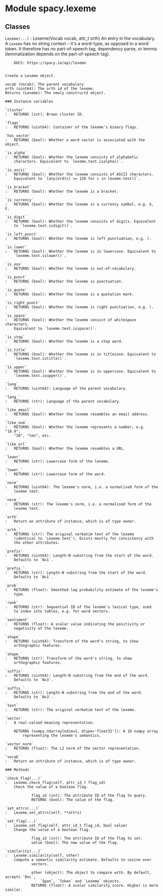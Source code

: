 Module spacy.lexeme
===================

Classes
-------

`Lexeme(...)`
:   Lexeme(Vocab vocab, attr_t orth)
    An entry in the vocabulary. A `Lexeme` has no string context – it's a
        word-type, as opposed to a word token.  It therefore has no part-of-speech
        tag, dependency parse, or lemma (lemmatization depends on the
        part-of-speech tag).
    
        DOCS: https://spacy.io/api/lexeme
        
    
    Create a Lexeme object.
    
    vocab (Vocab): The parent vocabulary
    orth (uint64): The orth id of the lexeme.
    Returns (Lexeme): The newly constructd object.

    ### Instance variables

    `cluster`
    :   RETURNS (int): Brown cluster ID.

    `flags`
    :   RETURNS (uint64): Container of the lexeme's binary flags.

    `has_vector`
    :   RETURNS (bool): Whether a word vector is associated with the object.

    `is_alpha`
    :   RETURNS (bool): Whether the lexeme consists of alphabetic
        characters. Equivalent to `lexeme.text.isalpha()`.

    `is_ascii`
    :   RETURNS (bool): Whether the lexeme consists of ASCII characters.
        Equivalent to `[any(ord(c) >= 128 for c in lexeme.text)]`.

    `is_bracket`
    :   RETURNS (bool): Whether the lexeme is a bracket.

    `is_currency`
    :   RETURNS (bool): Whether the lexeme is a currency symbol, e.g. $, €.

    `is_digit`
    :   RETURNS (bool): Whether the lexeme consists of digits. Equivalent
        to `lexeme.text.isdigit()`.

    `is_left_punct`
    :   RETURNS (bool): Whether the lexeme is left punctuation, e.g. (.

    `is_lower`
    :   RETURNS (bool): Whether the lexeme is in lowercase. Equivalent to
        `lexeme.text.islower()`.

    `is_oov`
    :   RETURNS (bool): Whether the lexeme is out-of-vocabulary.

    `is_punct`
    :   RETURNS (bool): Whether the lexeme is punctuation.

    `is_quote`
    :   RETURNS (bool): Whether the lexeme is a quotation mark.

    `is_right_punct`
    :   RETURNS (bool): Whether the lexeme is right punctuation, e.g. ).

    `is_space`
    :   RETURNS (bool): Whether the lexeme consist of whitespace characters.
        Equivalent to `lexeme.text.isspace()`.

    `is_stop`
    :   RETURNS (bool): Whether the lexeme is a stop word.

    `is_title`
    :   RETURNS (bool): Whether the lexeme is in titlecase. Equivalent to
        `lexeme.text.istitle()`.

    `is_upper`
    :   RETURNS (bool): Whether the lexeme is in uppercase. Equivalent to
        `lexeme.text.isupper()`.

    `lang`
    :   RETURNS (uint64): Language of the parent vocabulary.

    `lang_`
    :   RETURNS (str): Language of the parent vocabulary.

    `like_email`
    :   RETURNS (bool): Whether the lexeme resembles an email address.

    `like_num`
    :   RETURNS (bool): Whether the lexeme represents a number, e.g. "10.9",
        "10", "ten", etc.

    `like_url`
    :   RETURNS (bool): Whether the lexeme resembles a URL.

    `lower`
    :   RETURNS (str): Lowercase form of the lexeme.

    `lower_`
    :   RETURNS (str): Lowercase form of the word.

    `norm`
    :   RETURNS (uint64): The lexeme's norm, i.e. a normalised form of the
        lexeme text.

    `norm_`
    :   RETURNS (str): The lexeme's norm, i.e. a normalised form of the
        lexeme text.

    `orth`
    :   Return an attribute of instance, which is of type owner.

    `orth_`
    :   RETURNS (str): The original verbatim text of the lexeme
        (identical to `Lexeme.text`). Exists mostly for consistency with
        the other attributes.

    `prefix`
    :   RETURNS (uint64): Length-N substring from the start of the word.
        Defaults to `N=1`.

    `prefix_`
    :   RETURNS (str): Length-N substring from the start of the word.
        Defaults to `N=1`.

    `prob`
    :   RETURNS (float): Smoothed log probability estimate of the lexeme's
        type.

    `rank`
    :   RETURNS (str): Sequential ID of the lexeme's lexical type, used
        to index into tables, e.g. for word vectors.

    `sentiment`
    :   RETURNS (float): A scalar value indicating the positivity or
        negativity of the lexeme.

    `shape`
    :   RETURNS (uint64): Transform of the word's string, to show
        orthographic features.

    `shape_`
    :   RETURNS (str): Transform of the word's string, to show
        orthographic features.

    `suffix`
    :   RETURNS (uint64): Length-N substring from the end of the word.
        Defaults to `N=3`.

    `suffix_`
    :   RETURNS (str): Length-N substring from the end of the word.
        Defaults to `N=3`.

    `text`
    :   RETURNS (str): The original verbatim text of the lexeme.

    `vector`
    :   A real-valued meaning representation.
        
        RETURNS (numpy.ndarray[ndim=1, dtype='float32']): A 1D numpy array
            representing the lexeme's semantics.

    `vector_norm`
    :   RETURNS (float): The L2 norm of the vector representation.

    `vocab`
    :   Return an attribute of instance, which is of type owner.

    ### Methods

    `check_flag(...)`
    :   Lexeme.check_flag(self, attr_id_t flag_id)
        Check the value of a boolean flag.
        
                flag_id (int): The attribute ID of the flag to query.
                RETURNS (bool): The value of the flag.

    `set_attrs(...)`
    :   Lexeme.set_attrs(self, **attrs)

    `set_flag(...)`
    :   Lexeme.set_flag(self, attr_id_t flag_id, bool value)
        Change the value of a boolean flag.
        
                flag_id (int): The attribute ID of the flag to set.
                value (bool): The new value of the flag.

    `similarity(...)`
    :   Lexeme.similarity(self, other)
        Compute a semantic similarity estimate. Defaults to cosine over
                vectors.
        
                other (object): The object to compare with. By default, accepts `Doc`,
                    `Span`, `Token` and `Lexeme` objects.
                RETURNS (float): A scalar similarity score. Higher is more similar.